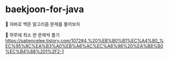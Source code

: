 # baekjoon-for-java
👊 자바로 백준 알고리즘 문제를 풀어보자

👊 하루에 최소 한 문제씩 풀기
https://patiencelee.tistory.com/1072#4.%20%EB%B0%B1%EC%A4%80_%EC%95%8C%EA%B3%A0%EB%A6%AC%EC%A6%98%20%EA%B8%B0%EC%B4%88%201%2F2-1
